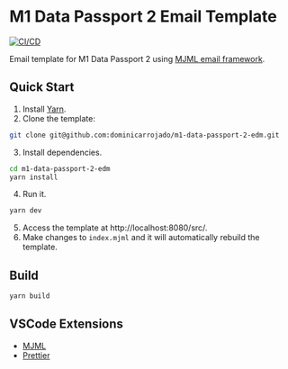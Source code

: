 # M1 Data Passport 2 Email Template

[![CI/CD](https://github.com/dominicarrojado/m1-data-passport-2-edm/actions/workflows/ci.yml/badge.svg)](https://github.com/dominicarrojado/m1-data-passport-2-edm/actions/workflows/ci.yml)

Email template for M1 Data Passport 2 using [MJML email framework](https://mjml.io/).

## Quick Start

1. Install [Yarn](https://yarnpkg.com/lang/en/docs/install/).
2. Clone the template:

```bash
git clone git@github.com:dominicarrojado/m1-data-passport-2-edm.git
```

3. Install dependencies.

```bash
cd m1-data-passport-2-edm
yarn install
```

4. Run it.

```bash
yarn dev
```

5. Access the template at http://localhost:8080/src/.
6. Make changes to `index.mjml` and it will automatically rebuild the template.

## Build

```bash
yarn build
```

## VSCode Extensions

- [MJML](https://marketplace.visualstudio.com/items?itemName=mjmlio.vscode-mjml)
- [Prettier](https://marketplace.visualstudio.com/items?itemName=esbenp.prettier-vscode)
